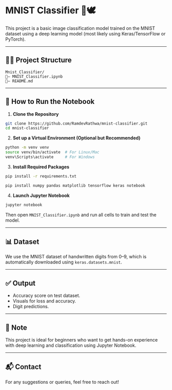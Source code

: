 # MNIST Classifier 🧠🕊️

This project is a basic image classification model trained on the MNIST dataset using a deep learning model (most likely using Keras/TensorFlow or PyTorch).

---

## 💁‍♂️ Project Structure

```
Mnist_Classifier/
🔹— MNIST_Classifier.ipynb
🔹— README.md
```

---

## 🚀 How to Run the Notebook

1. **Clone the Repository**
```bash
git clone https://github.com/RamdevRathwa/mnist-classifier.git
cd mnist-classifier
```

2. **Set up a Virtual Environment (Optional but Recommended)**

```bash
python -m venv venv
source venv/bin/activate  # For Linux/Mac
venv\Scripts\activate     # For Windows
```

3. **Install Required Packages**

```bash
pip install -r requirements.txt
```

 
```bash
pip install numpy pandas matplotlib tensorflow keras notebook
```

4. **Launch Jupyter Notebook**

```bash
jupyter notebook
```

Then open `MNIST_Classifier.ipynb` and run all cells to train and test the model.

---

## 📊 Dataset

We use the MNIST dataset of handwritten digits from 0–9, which is automatically downloaded using `keras.datasets.mnist`.

---

## ✅ Output

- Accuracy score on test dataset.
- Visuals for loss and accuracy.
- Digit predictions.

---

## 📌 Note

This project is ideal for beginners who want to get hands-on experience with deep learning and classification using Jupyter Notebook.

---

## 📬 Contact

For any suggestions or queries, feel free to reach out!
